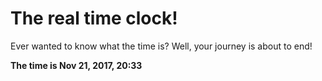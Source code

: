 # The real time clock!

Ever wanted to know what the time is? Well, your journey is about to end!

**The time is Nov 21, 2017, 20:33**